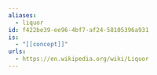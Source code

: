 ```yaml
---
aliases:
  - liquor
id: f422be39-ee96-4bf7-af24-58105396a931
is:
  - "[[concept]]"
urls:
  - https://en.wikipedia.org/wiki/Liquor
---
```

